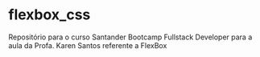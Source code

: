 # flexbox_css
Repositório para o curso Santander Bootcamp Fullstack Developer para a aula da Profa. Karen Santos referente a FlexBox
